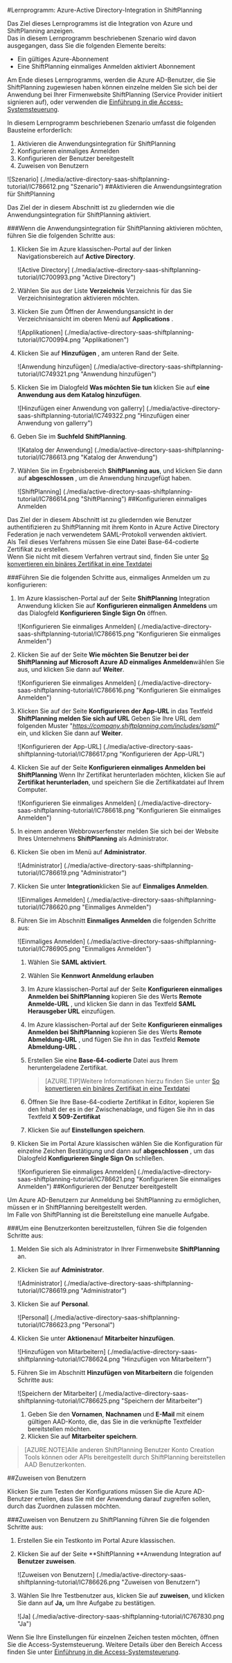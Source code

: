 <properties 
    pageTitle="Lernprogramm: Azure-Active Directory-Integration in ShiftPlanning | Microsoft Azure" 
    description="Informationen Sie zur Verwendung von ShiftPlanning mit Azure Active Directory einmaliges Anmelden, automatisierte Bereitstellung und mehr aktivieren!" 
    services="active-directory" 
    authors="jeevansd"  
    documentationCenter="na" 
    manager="femila"/>
<tags 
    ms.service="active-directory" 
    ms.devlang="na" 
    ms.topic="article" 
    ms.tgt_pltfrm="na" 
    ms.workload="identity" 
    ms.date="09/26/2016" 
    ms.author="jeedes" />

#<a name="tutorial-azure-active-directory-integration-with-shiftplanning"></a>Lernprogramm: Azure-Active Directory-Integration in ShiftPlanning
  
Das Ziel dieses Lernprogramms ist die Integration von Azure und ShiftPlanning anzeigen.  
Das in diesem Lernprogramm beschriebenen Szenario wird davon ausgegangen, dass Sie die folgenden Elemente bereits:

-   Ein gültiges Azure-Abonnement
-   Eine ShiftPlanning einmaliges Anmelden aktiviert Abonnement
  
Am Ende dieses Lernprogramms, werden die Azure AD-Benutzer, die Sie ShiftPlanning zugewiesen haben können einzelne melden Sie sich bei der Anwendung bei Ihrer Firmenwebsite ShiftPlanning (Service Provider initiiert signieren auf), oder verwenden die [Einführung in die Access-Systemsteuerung](active-directory-saas-access-panel-introduction.md).
  
In diesem Lernprogramm beschriebenen Szenario umfasst die folgenden Bausteine erforderlich:

1.  Aktivieren die Anwendungsintegration für ShiftPlanning
2.  Konfigurieren einmaliges Anmelden
3.  Konfigurieren der Benutzer bereitgestellt
4.  Zuweisen von Benutzern

![Szenario] (./media/active-directory-saas-shiftplanning-tutorial/IC786612.png "Szenario")
##<a name="enabling-the-application-integration-for-shiftplanning"></a>Aktivieren die Anwendungsintegration für ShiftPlanning
  
Das Ziel der in diesem Abschnitt ist zu gliedernden wie die Anwendungsintegration für ShiftPlanning aktiviert.

###<a name="to-enable-the-application-integration-for-shiftplanning-perform-the-following-steps"></a>Wenn die Anwendungsintegration für ShiftPlanning aktivieren möchten, führen Sie die folgenden Schritte aus:

1.  Klicken Sie im Azure klassischen-Portal auf der linken Navigationsbereich auf **Active Directory**.

    ![Active Directory] (./media/active-directory-saas-shiftplanning-tutorial/IC700993.png "Active Directory")

2.  Wählen Sie aus der Liste **Verzeichnis** Verzeichnis für das Sie Verzeichnisintegration aktivieren möchten.

3.  Klicken Sie zum Öffnen der Anwendungsansicht in der Verzeichnisansicht im oberen Menü auf **Applications** .

    ![Applikationen] (./media/active-directory-saas-shiftplanning-tutorial/IC700994.png "Applikationen")

4.  Klicken Sie auf **Hinzufügen** , am unteren Rand der Seite.

    ![Anwendung hinzufügen] (./media/active-directory-saas-shiftplanning-tutorial/IC749321.png "Anwendung hinzufügen")

5.  Klicken Sie im Dialogfeld **Was möchten Sie tun** klicken Sie auf **eine Anwendung aus dem Katalog hinzufügen**.

    ![Hinzufügen einer Anwendung von gallerry] (./media/active-directory-saas-shiftplanning-tutorial/IC749322.png "Hinzufügen einer Anwendung von gallerry")

6.  Geben Sie im **Suchfeld** **ShiftPlanning**.

    ![Katalog der Anwendung] (./media/active-directory-saas-shiftplanning-tutorial/IC786613.png "Katalog der Anwendung")

7.  Wählen Sie im Ergebnisbereich **ShiftPlanning aus**, und klicken Sie dann auf **abgeschlossen** , um die Anwendung hinzugefügt haben.

    ![ShiftPlanning] (./media/active-directory-saas-shiftplanning-tutorial/IC786614.png "ShiftPlanning")
##<a name="configuring-single-sign-on"></a>Konfigurieren einmaliges Anmelden
  
Das Ziel der in diesem Abschnitt ist zu gliedernden wie Benutzer authentifizieren zu ShiftPlanning mit ihrem Konto in Azure Active Directory Federation je nach verwendetem SAML-Protokoll verwenden aktiviert.  
Als Teil dieses Verfahrens müssen Sie eine Datei Base-64-codierte Zertifikat zu erstellen.  
Wenn Sie nicht mit diesem Verfahren vertraut sind, finden Sie unter [So konvertieren ein binäres Zertifikat in eine Textdatei](http://youtu.be/PlgrzUZ-Y1o)

###<a name="to-configure-single-sign-on-perform-the-following-steps"></a>Führen Sie die folgenden Schritte aus, einmaliges Anmelden um zu konfigurieren:

1.  Im Azure klassischen-Portal auf der Seite **ShiftPlanning** Integration Anwendung klicken Sie auf **Konfigurieren einmaligen Anmeldens** um das Dialogfeld **Konfigurieren Single Sign On** öffnen.

    ![Konfigurieren Sie einmaliges Anmelden] (./media/active-directory-saas-shiftplanning-tutorial/IC786615.png "Konfigurieren Sie einmaliges Anmelden")

2.  Klicken Sie auf der Seite **Wie möchten Sie Benutzer bei der ShiftPlanning auf** **Microsoft Azure AD einmaliges Anmelden**wählen Sie aus, und klicken Sie dann auf **Weiter**.

    ![Konfigurieren Sie einmaliges Anmelden] (./media/active-directory-saas-shiftplanning-tutorial/IC786616.png "Konfigurieren Sie einmaliges Anmelden")

3.  Klicken Sie auf der Seite **Konfigurieren der App-URL** in das Textfeld **ShiftPlanning melden Sie sich auf URL** Geben Sie Ihre URL dem folgenden Muster "*https://company.shiftplanning.com/includes/saml/*" ein, und klicken Sie dann auf **Weiter**.

    ![Konfigurieren der App-URL] (./media/active-directory-saas-shiftplanning-tutorial/IC786617.png "Konfigurieren der App-URL")

4.  Klicken Sie auf der Seite **Konfigurieren einmaliges Anmelden bei ShiftPlanning** Wenn Ihr Zertifikat herunterladen möchten, klicken Sie auf **Zertifikat herunterladen**, und speichern Sie die Zertifikatdatei auf Ihrem Computer.

    ![Konfigurieren Sie einmaliges Anmelden] (./media/active-directory-saas-shiftplanning-tutorial/IC786618.png "Konfigurieren Sie einmaliges Anmelden")

5.  In einem anderen Webbrowserfenster melden Sie sich bei der Website Ihres Unternehmens **ShiftPlanning** als Administrator.

6.  Klicken Sie oben im Menü auf **Administrator**.

    ![Administrator] (./media/active-directory-saas-shiftplanning-tutorial/IC786619.png "Administrator")

7.  Klicken Sie unter **Integration**klicken Sie auf **Einmaliges Anmelden**.

    ![Einmaliges Anmelden] (./media/active-directory-saas-shiftplanning-tutorial/IC786620.png "Einmaliges Anmelden")

8.  Führen Sie im Abschnitt **Einmaliges Anmelden** die folgenden Schritte aus:

    ![Einmaliges Anmelden] (./media/active-directory-saas-shiftplanning-tutorial/IC786905.png "Einmaliges Anmelden")

    1.  Wählen Sie **SAML aktiviert**.
    2.  Wählen Sie **Kennwort Anmeldung erlauben**
    3.  Im Azure klassischen-Portal auf der Seite **Konfigurieren einmaliges Anmelden bei ShiftPlanning** kopieren Sie des Werts **Remote Anmelde-URL** , und klicken Sie dann in das Textfeld **SAML Herausgeber URL** einzufügen.
    4.  Im Azure klassischen-Portal auf der Seite **Konfigurieren einmaliges Anmelden bei ShiftPlanning** kopieren Sie des Werts **Remote Abmeldung-URL** , und fügen Sie ihn in das Textfeld **Remote Abmeldung-URL** .
    5.  Erstellen Sie eine **Base-64-codierte** Datei aus Ihrem heruntergeladene Zertifikat.  

        >[AZURE.TIP]Weitere Informationen hierzu finden Sie unter [So konvertieren ein binäres Zertifikat in eine Textdatei](http://youtu.be/PlgrzUZ-Y1o)

    6.  Öffnen Sie Ihre Base-64-codierte Zertifikat in Editor, kopieren Sie den Inhalt der es in der Zwischenablage, und fügen Sie ihn in das Textfeld **X 509-Zertifikat**
    7.  Klicken Sie auf **Einstellungen speichern**.

9.  Klicken Sie im Portal Azure klassischen wählen Sie die Konfiguration für einzelne Zeichen Bestätigung und dann auf **abgeschlossen** , um das Dialogfeld **Konfigurieren Single Sign On** schließen.

    ![Konfigurieren Sie einmaliges Anmelden] (./media/active-directory-saas-shiftplanning-tutorial/IC786621.png "Konfigurieren Sie einmaliges Anmelden")
##<a name="configuring-user-provisioning"></a>Konfigurieren der Benutzer bereitgestellt
  
Um Azure AD-Benutzern zur Anmeldung bei ShiftPlanning zu ermöglichen, müssen er in ShiftPlanning bereitgestellt werden.  
Im Falle von ShiftPlanning ist die Bereitstellung eine manuelle Aufgabe.

###<a name="to-provision-a-user-accounts-perform-the-following-steps"></a>Um eine Benutzerkonten bereitzustellen, führen Sie die folgenden Schritte aus:

1.  Melden Sie sich als Administrator in Ihrer Firmenwebsite **ShiftPlanning** an.

2.  Klicken Sie auf **Administrator**.

    ![Administrator] (./media/active-directory-saas-shiftplanning-tutorial/IC786619.png "Administrator")

3.  Klicken Sie auf **Personal**.

    ![Personal] (./media/active-directory-saas-shiftplanning-tutorial/IC786623.png "Personal")

4.  Klicken Sie unter **Aktionen**auf **Mitarbeiter hinzufügen**.

    ![Hinzufügen von Mitarbeitern] (./media/active-directory-saas-shiftplanning-tutorial/IC786624.png "Hinzufügen von Mitarbeitern")

5.  Führen Sie im Abschnitt **Hinzufügen von Mitarbeitern** die folgenden Schritte aus:

    ![Speichern der Mitarbeiter] (./media/active-directory-saas-shiftplanning-tutorial/IC786625.png "Speichern der Mitarbeiter")

    1.  Geben Sie den **Vornamen**, **Nachnamen** und **E-Mail** mit einem gültigen AAD-Konto, die, das Sie in die verknüpfte Textfelder bereitstellen möchten.
    2.  Klicken Sie auf **Mitarbeiter speichern**.

>[AZURE.NOTE]Alle anderen ShiftPlanning Benutzer Konto Creation Tools können oder APIs bereitgestellt durch ShiftPlanning bereitstellen AAD Benutzerkonten.

##<a name="assigning-users"></a>Zuweisen von Benutzern
  
Klicken Sie zum Testen der Konfigurations müssen Sie die Azure AD-Benutzer erteilen, dass Sie mit der Anwendung darauf zugreifen sollen, durch das Zuordnen zulassen möchten.

###<a name="to-assign-users-to-shiftplanning-perform-the-following-steps"></a>Zuweisen von Benutzern zu ShiftPlanning führen Sie die folgenden Schritte aus:

1.  Erstellen Sie ein Testkonto im Portal Azure klassischen.

2.  Klicken Sie auf der Seite **ShiftPlanning **Anwendung Integration auf **Benutzer zuweisen**.

    ![Zuweisen von Benutzern] (./media/active-directory-saas-shiftplanning-tutorial/IC786626.png "Zuweisen von Benutzern")

3.  Wählen Sie Ihre Testbenutzer aus, klicken Sie auf **zuweisen**, und klicken Sie dann auf **Ja,** um Ihre Aufgabe zu bestätigen.

    ![Ja] (./media/active-directory-saas-shiftplanning-tutorial/IC767830.png "Ja")
  
Wenn Sie Ihre Einstellungen für einzelnen Zeichen testen möchten, öffnen Sie die Access-Systemsteuerung. Weitere Details über den Bereich Access finden Sie unter [Einführung in die Access-Systemsteuerung](active-directory-saas-access-panel-introduction.md).